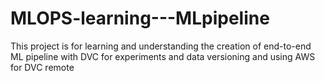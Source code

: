 # MLOPS-learning---MLpipeline
This project is for learning and understanding the creation of end-to-end ML pipeline with DVC for experiments and data versioning and using AWS for DVC remote
